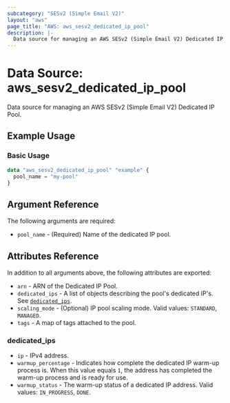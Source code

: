 ```yaml
---
subcategory: "SESv2 (Simple Email V2)"
layout: "aws"
page_title: "AWS: aws_sesv2_dedicated_ip_pool"
description: |-
  Data source for managing an AWS SESv2 (Simple Email V2) Dedicated IP Pool.
---
```


# Data Source: aws_sesv2_dedicated_ip_pool

Data source for managing an AWS SESv2 (Simple Email V2) Dedicated IP Pool.

## Example Usage

### Basic Usage

```terraform
data "aws_sesv2_dedicated_ip_pool" "example" {
  pool_name = "my-pool"
}
```

## Argument Reference

The following arguments are required:

* `pool_name` - (Required) Name of the dedicated IP pool.

## Attributes Reference

In addition to all arguments above, the following attributes are exported:

* `arn` - ARN of the Dedicated IP Pool.
* `dedicated_ips` - A list of objects describing the pool's dedicated IP's. See [`dedicated_ips`](#dedicated_ips).
* `scaling_mode` - (Optional) IP pool scaling mode. Valid values: `STANDARD`, `MANAGED`.
* `tags` - A map of tags attached to the pool.

### dedicated_ips

* `ip` - IPv4 address.
* `warmup_percentage` - Indicates how complete the dedicated IP warm-up process is. When this value equals `1`, the address has completed the warm-up process and is ready for use.
* `warmup_status` - The warm-up status of a dedicated IP address. Valid values: `IN_PROGRESS`, `DONE`.
